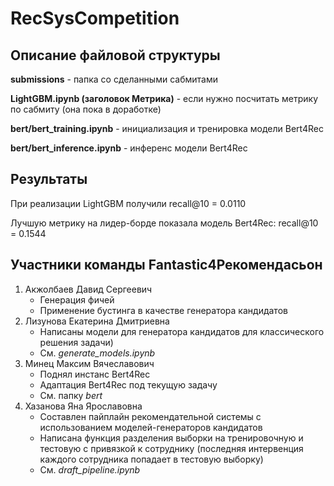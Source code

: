 ﻿# RecSysCompetition
## Описание файловой структуры

**submissions** - папка со сделанными сабмитами

**LightGBM.ipynb (заголовок Метрика)** - если нужно посчитать метрику по сабмиту (она пока в доработке)

**bert/bert_training.ipynb** - инициализация и тренировка модели Bert4Rec

**bert/bert_inference.ipynb** - инференс модели Bert4Rec

## Результаты

При реализации LightGBM получили recall@10 = 0.0110

Лучшую метрику на лидер-борде показала модель Bert4Rec: recall@10 = 0.1544

## Участники команды Fantastic4Рекомендасьон
1. Акжолбаев Давид Сергеевич
   - Генерация фичей
   - Применение бустинга в качестве генератора кандидатов
2. Лизунова Екатерина Дмитриевна
   - Написаны модели для генератора кандидатов для классического решения задачи)
   - См. _generate_models.ipynb_
4. Минец Максим Вячеславович
   - Поднял инстанс Bert4Rec
   - Адаптация Bert4Rec под текущую задачу
   - См. папку _bert_
5. Хазанова Яна Ярославовна
   - Составлен пайплайн рекомендательной системы с использованием моделей-генераторов кандидатов 
   - Написана функция разделения выборки на тренировочную и тестовую с привязкой к сотруднику (последняя интервенция каждого сотрудника попадает в тестовую выборку)
   - См. _draft_pipeline.ipynb_
